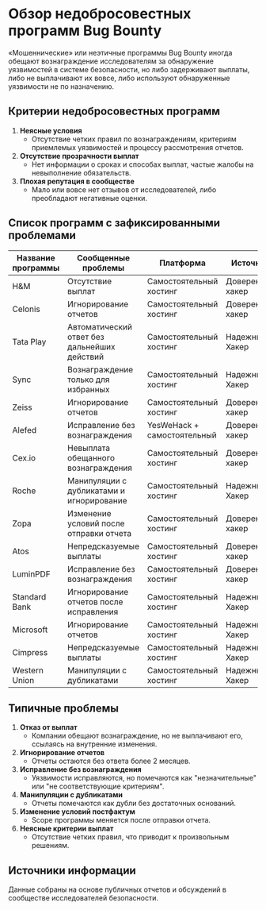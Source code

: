 # Обзор недобросовестных программ Bug Bounty  

«Мошеннические» или неэтичные программы Bug Bounty иногда обещают вознаграждение исследователям за обнаружение уязвимостей в системе безопасности, но либо задерживают выплаты, либо не выплачивают их вовсе, либо используют обнаруженные уязвимости не по назначению.

## Критерии недобросовестных программ  

1. **Неясные условия**  
   - Отсутствие четких правил по вознаграждениям, критериям приемлемых уязвимостей и процессу рассмотрения отчетов.  
2. **Отсутствие прозрачности выплат**  
   - Нет информации о сроках и способах выплат, частые жалобы на невыполнение обязательств.  
3. **Плохая репутация в сообществе**  
   - Мало или вовсе нет отзывов от исследователей, либо преобладают негативные оценки.  

## Список программ с зафиксированными проблемами  

| Название программы       | Сообщенные проблемы                          | Платформа              | Источник          | Отчеты |
|--------------------------|---------------------------------------------|------------------------|-------------------|--------|
| H&M                     | Отсутствие выплат                          | Самостоятельный хостинг | Доверенный хакер  | 2      |
| Celonis                 | Игнорирование отчетов                      | Самостоятельный хостинг | Доверенный хакер  | 1      |
| Tata Play               | Автоматический ответ без дальнейших действий | Самостоятельный хостинг | Надежный Хакер    | 1      |
| Sync                    | Вознаграждение только для избранных        | Самостоятельный хостинг | Надежный Хакер    | 1      |
| Zeiss                   | Игнорирование отчетов                      | Самостоятельный хостинг | Доверенный хакер  | 1      |
| Alefed                  | Исправление без вознаграждения             | YesWeHack + самостоятельный | Доверенный хакер  | 1      |
| Cex.io                  | Невыплата обещанного вознаграждения        | Самостоятельный хостинг | Доверенный хакер  | 1      |
| Roche                   | Манипуляции с дубликатами и игнорирование  | Самостоятельный хостинг | Надежный Хакер    | 2      |
| Zopa                    | Изменение условий после отправки отчета    | Самостоятельный хостинг | Доверенный хакер  | 1      |
| Atos                    | Непредсказуемые выплаты                    | Самостоятельный хостинг | Доверенный хакер  | 1      |
| LuminPDF                | Исправление без вознаграждения             | Самостоятельный хостинг | Доверенный хакер  | 1      |
| Standard Bank           | Игнорирование отчетов после исправления    | Самостоятельный хостинг | Надежный Хакер    | 1      |
| Microsoft               | Игнорирование отчетов                      | Самостоятельный хостинг | Надежный Хакер    | 2      |
| Cimpress                | Непредсказуемые выплаты                    | Самостоятельный хостинг | Надежный Хакер    | 2      |
| Western Union           | Манипуляции с дубликатами                  | Самостоятельный хостинг | Надежный Хакер    | 2      |

## Типичные проблемы  

1. **Отказ от выплат**  
   - Компании обещают вознаграждение, но не выплачивают его, ссылаясь на внутренние изменения.  
2. **Игнорирование отчетов**  
   - Отчеты остаются без ответа более 2 месяцев.  
3. **Исправление без вознаграждения**  
   - Уязвимости исправляются, но помечаются как "незначительные" или "не соответствующие критериям".  
4. **Манипуляции с дубликатами**  
   - Отчеты помечаются как дубли без достаточных оснований.  
5. **Изменение условий постфактум**  
   - Scope программы меняется после отправки отчета.  
6. **Неясные критерии выплат**  
   - Отсутствие четких правил, что приводит к произвольным решениям.  

## Источники информации  
Данные собраны на основе публичных отчетов и обсуждений в сообществе исследователей безопасности.  
